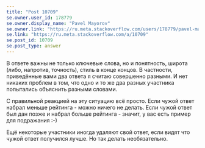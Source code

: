 ```yaml
---
title: "Post 10709"
se.owner.user_id: 178779
se.owner.display_name: "Pavel Mayorov"
se.owner.link: "https://ru.meta.stackoverflow.com/users/178779/pavel-mayorov"
se.link: "https://ru.meta.stackoverflow.com/a/10709"
se.post_id: 10709
se.post_type: answer
---
```

<p>В ответе важны не только ключевые слова, но и понятность, широта (либо, напротив, точность), стиль в конце концов. В частности, приведённые вами два ответа я считаю совершенно разными. И нет никаких проблем в том, что одно и то же два разных участника попытались объяснить разными словами.</p>
<p>С правильной реакцией на эту ситуацию всё просто. Если чужой ответ набрал меньше рейтинга - можно ничего не делать. Если чужой ответ был дан позже и набрал больше рейтинга - значит, у вас есть пример для подражания :-)</p>
<p>Ещё некоторые участники иногда удаляют свой ответ, если видят что чужой ответ получился лучше. Но так делать необязательно.</p>
